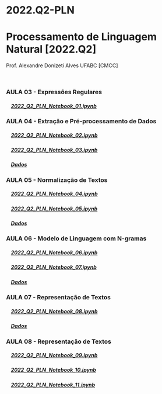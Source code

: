 # 2022.Q2-PLN
# Processamento de Linguagem Natural [2022.Q2]

Prof. Alexandre Donizeti Alves
UFABC [CMCC]

<br>

### **AULA 03 - Expressões Regulares**

##### &nbsp;&nbsp;&nbsp; [2022_Q2_PLN_Notebook_01.ipynb](https://github.com/adalves-ufabc/2022.Q2-PLN/blob/main/Aula%2003/2022-Q2%20PLN%20Notebook%2001.ipynb)

### **AULA 04 - Extração e Pré-processamento de Dados**

##### &nbsp;&nbsp;&nbsp; [2022_Q2_PLN_Notebook_02.ipynb](https://github.com/adalves-ufabc/2022.Q2-PLN/blob/main/Aula%2004/2022_Q2_PLN_Notebook_02.ipynb)
  
##### &nbsp;&nbsp;&nbsp; [2022_Q2_PLN_Notebook_03.ipynb](https://github.com/adalves-ufabc/2022.Q2-PLN/blob/main/Aula%2004/2022_Q2_PLN_Notebook_03.ipynb)

##### &nbsp;&nbsp;&nbsp; [Dados](https://drive.google.com/drive/folders/19WMti6LyQTR4XLGiVEZ5Oumz9BLJRr2e?usp=sharing) 

### **AULA 05 - Normalização de Textos**

##### &nbsp;&nbsp;&nbsp; [2022_Q2_PLN_Notebook_04.ipynb](https://github.com/adalves-ufabc/2022.Q2-PLN/blob/main/Aula%2005/2022_Q2_PLN_Notebook_04.ipynb)
  
##### &nbsp;&nbsp;&nbsp; [2022_Q2_PLN_Notebook_05.ipynb](https://github.com/adalves-ufabc/2022.Q2-PLN/blob/main/Aula%2005/2022_Q2_PLN_Notebook_05.ipynb)
  
##### &nbsp;&nbsp;&nbsp; [Dados](https://github.com/adalves-ufabc/2022.Q2-PLN/tree/main/Aula%2005/dados) 

### **AULA 06 - Modelo de Linguagem com N-gramas**

##### &nbsp;&nbsp;&nbsp; [2022_Q2_PLN_Notebook_06.ipynb](https://github.com/adalves-ufabc/2022.Q2-PLN/blob/main/Aula%2006/2022_Q2_PLN_Notebook_06.ipynb)
  
##### &nbsp;&nbsp;&nbsp; [2022_Q2_PLN_Notebook_07.ipynb](https://github.com/adalves-ufabc/2022.Q2-PLN/blob/main/Aula%2006/2022_Q2_PLN_Notebook_07.ipynb)
  
##### &nbsp;&nbsp;&nbsp; [Dados](https://github.com/adalves-ufabc/2022.Q2-PLN/tree/main/Aula%2006/dados) 

### **AULA 07 - Representação de Textos**

##### &nbsp;&nbsp;&nbsp; [2022_Q2_PLN_Notebook_08.ipynb](https://github.com/adalves-ufabc/2022.Q2-PLN/blob/main/Aula%2007/2022_Q2_PLN_Notebook_08.ipynb)
  
##### &nbsp;&nbsp;&nbsp; [Dados](https://github.com/adalves-ufabc/2022.Q2-PLN/tree/main/Aula%2007/dados) 

### **AULA 08 - Representação de Textos**

##### &nbsp;&nbsp;&nbsp; [2022_Q2_PLN_Notebook_09.ipynb](https://github.com/adalves-ufabc/2022.Q2-PLN/blob/main/Aula%2008/2022_Q2_PLN_Notebook_09.ipynb)

##### &nbsp;&nbsp;&nbsp; [2022_Q2_PLN_Notebook_10.ipynb](https://github.com/adalves-ufabc/2022.Q2-PLN/blob/main/Aula%2008/2022_Q2_PLN_Notebook_10.ipynb)

##### &nbsp;&nbsp;&nbsp; [2022_Q2_PLN_Notebook_11.ipynb](https://github.com/adalves-ufabc/2022.Q2-PLN/blob/main/Aula%2008/2022_Q2_PLN_Notebook_11.ipynb)






